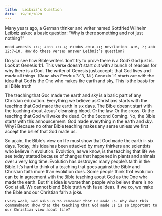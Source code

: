 ```yaml
---
title:  Leibniz’s Question 
date:  19/10/2020
---
```


Many years ago, a German thinker and writer named Gottfried Wilhelm Leibniz asked a basic question: “Why is there something and not just nothing?”

`Read Genesis 1:1; John 1:1–4; Exodus 20:8–11; Revelation 14:6, 7; Job 12:7–10. How do these verses answer Leibniz’s question?`

Do you see how Bible writers don’t try to prove there is a God? God just is. Look at Genesis 1:1. This verse doesn’t start out with a bunch of reasons for why there is a God. The writer of Genesis just accepts that God lives and made all things. (Read also Exodus 3:13, 14.) Genesis 1:1 starts out with the idea that God is the One who makes the earth and sky. This is the basis for all Bible truth.

The teaching that God made the earth and sky is a basic part of any Christian education. Everything we believe as Christians starts with the teaching that God made the earth in six days. The Bible doesn’t start with the teaching about Jesus’ cleansing blood. Or the law. Or the cross. Or the teaching that God will wake the dead. Or the Second Coming. No, the Bible starts with this announcement: God made everything in the earth and sky. Why? Because no other Bible teaching makes any sense unless we first accept the belief that God made us.

So again, the Bible’s view on life must show that God made the earth in six days. Today, this idea has been attacked by many thinkers and scientists who believe in evolution. Evolution, as we know, is the teaching that life we see today started because of changes that happened in plants and animals over a very long time. Evolution has destroyed many people’s faith in the Bible. It’s hard to think of a teaching that goes against the Bible and Christian faith more than evolution does. Some people think that evolution can be in agreement with the Bible teaching about God as the One who made the earth. But this idea is worse than people who believe there is no God at all. We cannot blend Bible truth with false ideas. If we do, we make the Bible and our Christian faith a joke.

`Every week, God asks us to remember that He made us. Why does this commandment show that the teaching that God made us is so important to our Christian view about life?`